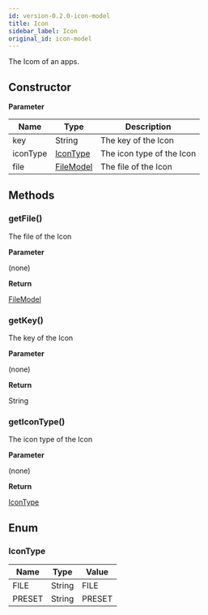 ```yaml
---
id: version-0.2.0-icon-model
title: Icon
sidebar_label: Icon
original_id: icon-model
---
```


The Icom of an apps.

## Constructor

**Parameter**


| Name| Type| Description |
| --- | --- | --- |
| key | String | The key of the Icon
| iconType | [IconType](#icontype) | The icon type of the Icon
| file | [FileModel](../../file/file-model) | The file of the Icon

## Methods

### getFile()

The file of the Icon

**Parameter**

(none)

**Return**

[FileModel](../../file/file-model)

### getKey()

The key of the Icon

**Parameter**

(none)

**Return**

String

### getIconType()

The icon type of the Icon

**Parameter**

(none)

**Return**

[IconType](#icontype)

## Enum

### IconType

| Name | Type | Value 
| --- | --- | --- |
| FILE | String | FILE 
| PRESET | String | PRESET